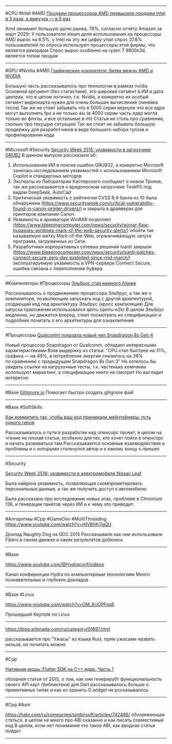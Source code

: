 ______
#CPU #Intel #AMD 
[Продажи процессоров AMD превысили продажи Intel в 3 раза, а выручка — в 5 раз](https://habr.com/p/897850/)

Amd занимает большую долю рынка, 78%, согласно отчёту Amazon за март 2025г
У пользователи steam доля использования на процессоры AMD вырос на 6.5%, у Intel на эту же цифру упал спрос
37.6% пользователей по опроса используют процессоры этой фирмы, что является рекордом
Спрос вырос особенно на ryzen 7 9800x3d, является топом продаж

______

#GPU #Nvidia #AMD 
[Графические ускорители: битва между AMD и NVIDIA](https://habr.com/p/833982/)

Большую часть рассказывалось про технологии в рамках nvidia
Основной аргумент (без статистики), это широкий сегмент в ИИ и дата центрах, что в целом логично, т.к. Nvidia, а конкретно их особый сегмент видеокарта нужен для очень больших вычислений (линейка тесла)
Так же не стоит забывать что в 5000 серии вернули что все ядра могут выполнять fpo а не только alu (в 4000 серии часть ядер могла только во флоты, и все остальные в int)
Статья не столь про сравнение, сколько про текущую ситуацию
Так же стоит не забывать большую продержку для разработчиков в виде большого набора тулзов и профилирования кода

______
#Microsoft #Security
[Security Week 2515: уязвимости в загрузчике GRUB2](https://habr.com/p/898330/)
В данном выпуске рассказали об:
1) Использовании ИИ в поиске ошибок GRUB32, а конкретно Microsoft занялась исследованием уязвимостей с использованием Microsoft Copilot и стандартных методов
2) Эксперты из Лаборатории Касперского сообщают о новом Трояне, так же рассказывается о вредоносном загрузчике TookPS под видом DeepSeek, AutoCad
3) Критическая уязвимость с рейтингом CVSS 9,4 балла из 10 была обнаружена (https://www.securityweek.com/critical-vulnerability-found-in-canon-printer-drivers/) и закрыта в драйверах для принтеров компании Canon.
4) Уязвимость в архиваторе WinRAR позволяет (https://www.bleepingcomputer.com/news/security/winrar-flaw-bypasses-windows-mark-of-the-web-security-alerts/) обойти так называемую метку Mark-of-the-Web, ограничивающую запуск программ, загруженных из Сети.
5) Разработчики корпоративных сетевых решений Ivanti закрыли (https://www.bleepingcomputer.com/news/security/ivanti-patches-connect-secure-zero-day-exploited-since-mid-march/) эксплуатируемую уязвимость в VPN-сервере Connect Secure, ошибка связана с переполнение буфера

______
   #Компиляторы #Процессоры
   [Эльбрус стал намного ближе](https://habr.com/p/898040/)
   
   Рассказывалось о продвижениях процессора Эльбрус, а так же о компиляторе, позволяющим запускать код с другой архитектурой, создающий код под архитектуру Эльбрус (кросс компиляция)
   Для запуска приложения использовался qemu (qemu-e2k)
   В целом Эльбрус медленно, но движется вперед, стоит посмотреть их спецификацию и подробнее почитать о его архитектуры для ознакомления
   
______
#Процессоры 
   [Qualcomm показала новый чип Snapdragon 8s Gen 4](https://habr.com/p/898492/)
   
   Новый процессор Snapdragon от Qualcomm, обладает интересными характеристиками 
   Взяв выдержку из статьи: "CPU стал быстрее на 31%, графика — на 49%, а потребление энергии снизилось на 39% по сравнению с предыдущим Snapdragon 8s Gen 3"
   Но хотелось бы увидеть ссылки на нагрузочные тесты, т.к. частенько компании используют маркетинг, а спецификацию никто не смотрит
   Но выглядит интересно

______
#Base 
[GitIgnore.io](https://www.toptal.com/developers/gitignore)
Помогает быстро создать gitignore файl

______
#Base #SoftSkills 

[Как коммитить так, чтобы ваш код принимали мейнтейнеры: путь одного героя](https://habr.com/ru/companies/yandex/articles/897150/)

Рассказывалось о пути в разработке над опенсорс проект, в целом на чтение не плохая статья, особенно для тех, кто хочет пойти в опенсорс и начать развиваться там
Рассказываются основные взаимодействия и проблемы и с которыми столкнулся автор и к какому концу о пришел

______
#Security 

[Security Week 2516: уязвимости в электромобиле Nissan Leaf](https://habr.com/ru/companies/kaspersky/articles/898328/)

Была найдена уязвимость, позволяющая скомпрометировать персональные данные, а так же получить доступ к автомобилю 

Была рассказано про исследование новых атак, проблеме в Chromium 136, и генерации пакетов через ИИ и к чему это приводит.

______
#Алгоритмы #Cpp #GameDev #MultiThreading 
https://www.youtube.com/watch?v=HIVBhKj7gQU

Доклад Naughty Dog на GDC 2015
Рассказывали как они использовали Fibers в своем движке и каких результатов добились
______

#Base 

https://www.youtube.com/@Hydraconf/videos

Канал конференции Hydra по компьютерным технологиям
Много познавательных и глубоких докладов

______
#Base  #Linux

https://www.youtube.com/watch?v=OM_8UOPFpqE

Прошедший Keynote по Linux

______

https://blog.arbinada.com/ru/category/01697.html

рассказывается про "Ужасы" из языка Rust, прям ужасами назвать нельзя, но почитать можно

______

#Cpp 

[Нативная мощь: Flutter SDK на C++ ядре. Часть 1 ](https://habr.com/p/898804/)

обзорная статья от 2GIS, о том, как они генерирубт функциональность своего API карт (библиотеки) для Dart
рассказывалось больше о примитивных типах и как их хранить
О widget не рссказывалось

_______

#Cpp #Asm 

https://habr.com/ru/companies/simbirsoft/articles/742486/
обозревающая статься, в целом не много про ABI сказанно и как писать совместимый код
В целом, если нет понимания что такое ABI, как вводная статья пойдет

_______

